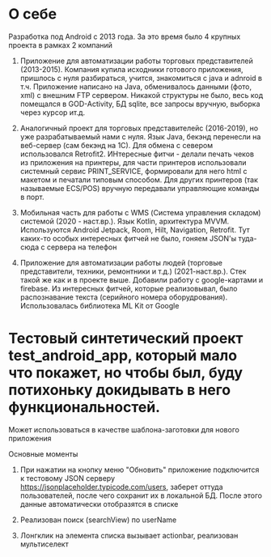 # О себе
Разработка под Android с 2013 года. За это время было 4 крупных проекта в рамках 2 компаний

1. Приложение для автоматизации работы торговых представителей (2013-2015). Компания купила исходники готового приложения, пришлось с нуля разбираться, учится, знакомиться с java и adnroid в т.ч. Приложение написано на Java, обменивалось данными (фото, xml) с внешним FTP сервером. Никакой структуры не было, весь код помещался в GOD-Activity, БД sqlite, все запросы вручную, выборка через курсор ит.д.

2. Аналогичный проект для торговых представителейc (2016-2019), но уже разрабатываемый нами с нуля. Язык Java, бекэнд перенесли на веб-сервер (сам бекэнд на 1С). Для обмена с севером использовался Retrofit2. ИНтересные фитчи - делали печать чеков из приложения на принтеры, для части принтеров использовали системный сервис PRINT_SERVICE, формировали для него html с макетом и печатали типовым способом. Для других принтеров (так называемые ECS/POS) вручную передавали управляющие команды в порт.

3. Мобильная часть для работы с WMS (Система управления складом) системой (2020 - наст.вр.). Язык Kotlin, архитектура MVVM. Используются Android Jetpack, Room, Hilt, Navigation, Retrofit. Тут каких-то особых интересных фитчей не было, гоняем JSON'ы туда-сюда с сервера на телефон

4. Приложение для автоматизации работы людей (торговые представители, техники, ремонтники и т.д.) (2021-наст.вр.). Стек такой же как и в проекте выше. Добавили работу с google-картами и firebase. Из интересных фитчей, которые реализовывал, было распознавание текста (серийного номера оборудрования). Использовалась библиотека ML Kit от Google


# Тестовый синтетический проект test_android_app, который мало что покажет, но чтобы был, буду потихоньку докидывать в него функциональностей.
Может использоваться в качестве шаблона-заготовки для нового приложения

Основные моменты

1. При нажатии на кнопку меню "Обновить" приложение подключится к тестовому JSON серверу https://jsonplaceholder.typicode.com/users, заберет оттуда пользователей, после чего сохранит их в локальной БД. После этого данные автоматически отобразятся в списке

2. Реализован поиск (searchView) по userName

3. Лонгклик на элемента списка вызывает actionbar, реализован мультиселект
